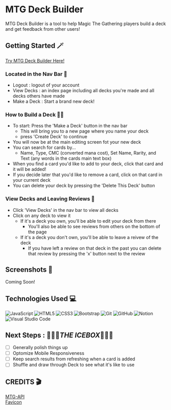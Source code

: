 # MTG Deck Builder

MTG Deck Builder is a tool to help Magic The Gathering players build a deck and get feedback from other users!

## Getting Started 🪄
[Try MTG Deck Builder Here!](https://deck-maker-mtg.herokuapp.com/)

### Located in the Nav Bar  🧭
* Logout : logout of your account
* View Decks : an index page including all decks you're made and all decks others have made
* Make a Deck : Start a brand new deck!

### How to Build a Deck  🧙‍♂️
- To start: Press the 'Make a Deck' button in the nav bar
  - This will bring you to a new page where you name your deck
  - press 'Create Deck' to continue
- You will now be at the main editing screen fot your new deck
- You can search for cards by...
  - Name, Type, CMC (converted mana cost), Set Name, Rarity, and Text (any words in the cards main text box)
- When you find a card you'd like to add to your deck, click that card and it will be added!
- If you decide later that you'd like to remove a card, click on that card in your current deck
- You can delete your deck by pressing the 'Delete This Deck' button

### View Decks and Leaving Reviews  🔮
- Click 'View Decks' in the nav bar to view all decks
- Click on any deck to view it
  - If it's a deck you own, you'll be able to edit your deck from there
    - You'll also be able to see reviews from others on the bottom of the page
  - If it's a deck you don't own, you'll be able to leave a reivew of the deck
    - If you have left a review on that deck in the past you can delete that review by pressing the 'x' button next to the review

## Screenshots 🌠

Coming Soon!

## Technologies Used  💻

![JavaScript](https://img.shields.io/badge/javascript-%23323330.svg?style=for-the-badge&logo=javascript&logoColor=%23F7DF1E)
![HTML5](https://img.shields.io/badge/html5-%23E34F26.svg?style=for-the-badge&logo=html5&logoColor=white)
![CSS3](https://img.shields.io/badge/css3-%231572B6.svg?style=for-the-badge&logo=css3&logoColor=white)
![Bootstrap](https://img.shields.io/badge/bootstrap-%23563D7C.svg?style=for-the-badge&logo=bootstrap&logoColor=white)
![Git](https://img.shields.io/badge/git-%23F05033.svg?style=for-the-badge&logo=git&logoColor=white)
![GitHub](https://img.shields.io/badge/github-%23121011.svg?style=for-the-badge&logo=github&logoColor=white)
![Notion](https://img.shields.io/badge/Notion-%23000000.svg?style=for-the-badge&logo=notion&logoColor=white)
![Visual Studio Code](https://img.shields.io/badge/Visual%20Studio%20Code-0078d7.svg?style=for-the-badge&logo=visual-studio-code&logoColor=white)

## Next Steps : 🧊🧊🧊<em>**THE ICEBOX**</em>🧊🧊🧊

- [ ] Generally polish things up
- [ ] Optomize Mobile Responsiveness
- [ ] Keep search results from refreshing when a card is added
- [ ] Shuffle and draw through Deck to see what it's like to use

## CREDITS 🎬
[MTG-API](https://docs.magicthegathering.io/)<br>
[Favicon](https://static.wikia.nocookie.net/mtgsalvation_gamepedia/images/1/1a/C.svg/revision/latest/scale-to-width-down/1200?cb=20160121092204) 

